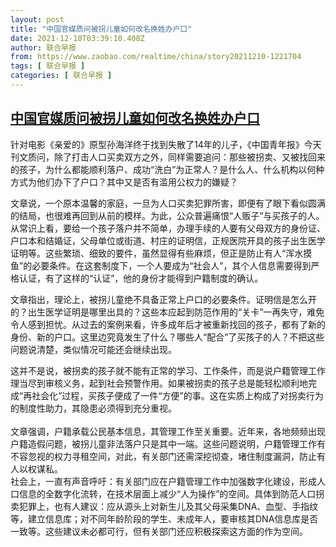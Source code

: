 ```yaml
---
layout: post
title: "中国官媒质问被拐儿童如何改名换姓办户口"
date: 2021-12-10T03:39:10.408Z
author: 联合早报
from: https://www.zaobao.com/realtime/china/story20211210-1221704
tags: [ 联合早报 ]
categories: [ 联合早报 ]
---
```

<!--1639122960000-->
[中国官媒质问被拐儿童如何改名换姓办户口](https://www.zaobao.com/realtime/china/story20211210-1221704)
------

<div>
<p>针对电影《亲爱的》原型孙海洋终于找到失散了14年的儿子，《中国青年报》今天刊文质问，除了打击人口买卖双方之外，同样需要追问：那些被拐卖、又被找回来的孩子，为什么都能顺利落户、成功“洗白”为正常人？是什么人、什么机构以何种方式为他们办下了户口？其中又是否有滥用公权力的嫌疑？</p><p>文章说，一个原本温馨的家庭，一旦为人口买卖犯罪所害，即便有了眼下看似圆满的结局，也很难再回到从前的模样。为此，公众普遍痛恨“人贩子”与买孩子的人。从常识上看，要给一个孩子落户并不简单，办理手续的人要有父母双方的身份证、户口本和结婚证，父母单位或街道、村庄的证明信，正规医院开具的孩子出生医学证明等。这些繁琐、细致的要件，虽然显得有些麻烦，但正是防止有人“浑水摸鱼”的必要条件。在这套制度下，一个人要成为“社会人”，其个人信息需要得到严格认证，有了这样的“认证”，他的身份才能得到户籍制度的确认。</p><p>文章指出，理论上，被拐儿童绝不具备正常上户口的必要条件。证明信是怎么开的？出生医学证明是哪里出具的？这些本应起到防范作用的“关卡”一再失守，难免令人感到担忧。从过去的案例来看，许多成年后才被重新找回的孩子，都有了新的身份、新的户口。这里边究竟发生了什么？哪些人“配合”了买孩子的人？不把这些问题说清楚，类似情况可能还会继续出现。</p><section id="imu"><div id="dfp-ad-imu1">        </div></section><p>这并不是说，被拐卖的孩子就不能有正常的学习、工作条件，而是说户籍管理工作理当尽到审核义务，起到社会预警作用。如果被拐卖的孩子总是能轻松顺利地完成“再社会化”过程，买孩子便成了一件“方便”的事。这在实质上构成了对拐卖行为的制度性助力，其隐患必须得到充分重视。<br>&nbsp;<br>文章强调，户籍承载公民基本信息，其管理工作至关重要。近年来，各地频频出现户籍造假问题，被拐儿童非法落户只是其中一端。这些问题说明，户籍管理工作有不容忽视的权力寻租空间，对此，有关部门还需深挖彻查，堵住制度漏洞，防止有人以权谋私。<br>社会上，一直有声音呼吁：有关部门应在户籍管理工作中加强数字化建设，形成人口信息的全数字化流转，在技术层面上减少“人为操作”的空间。具体到防范人口拐卖犯罪上，也有人建议：应从源头上对新生儿及其父母采集DNA、血型、手指纹等，建立信息库；对不同年龄阶段的学生、未成年人，要审核其DNA信息库是否一致等。这些建议未必都可行，但有关部门还应积极探索这方面的作为空间。</p>      <div class="cx_paywall_placeholder" id="sph_cdp_40"></div>
</div>
